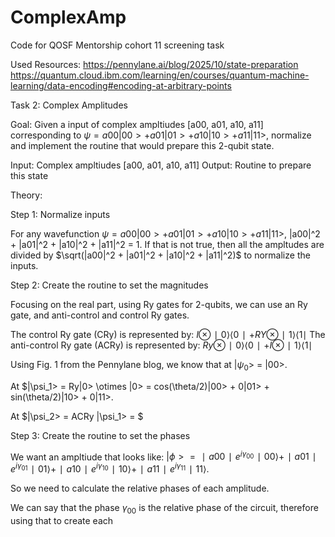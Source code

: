 # ComplexAmp
Code for QOSF Mentorship cohort 11 screening task

Used Resources: 
https://pennylane.ai/blog/2025/10/state-preparation
https://quantum.cloud.ibm.com/learning/en/courses/quantum-machine-learning/data-encoding#encoding-at-arbitrary-points

Task 2: Complex Amplitudes

Goal: Given a input of complex ampltiudes [a00, a01, a10, a11] corresponding to $\psi = a00|00> + a01|01> + a10|10> + a11|11>$, normalize and implement the routine that would prepare this 2-qubit state.

Input: Complex ampltiudes [a00, a01, a10, a11]
Output: Routine to prepare this state

Theory:

Step 1: Normalize inputs

For any wavefunction $\psi = a00|00> + a01|01> + a10|10> + a11|11>$, |a00|^2 + |a01|^2 + |a10|^2 + |a11|^2 = 1. If that is not true, then all the ampltudes are divided by $\sqrt(|a00|^2 + |a01|^2 + |a10|^2 + |a11|^2)$ to normalize the inputs.

Step 2: Create the routine to set the magnitudes

Focusing on the real part, using Ry gates for 2-qubits, we can use an Ry gate, and anti-control and control Ry gates.

The control Ry gate (CRy) is represented by: $I \otimes ∣0⟩⟨0∣+RY \otimes ∣1⟩⟨1∣$
The anti-control Ry gate (ACRy) is represented by: $Ry \otimes ∣0⟩⟨0∣+ I \otimes ∣1⟩⟨1∣$

Using Fig. 1 from the Pennylane blog, we know that at |$\psi_0$> = |00>.

At $|\psi_1> = Ry|0> \otimes |0> = cos(\theta/2)|00> + 0|01> + sin(\theta/2)|10> + 0|11>.

At $|\psi_2> = ACRy |\psi_1> = $

Step 3: Create the routine to set the phases

We want an ampltiude that looks like: $|\phi> = ∣a00​∣e^{i\gamma_{00}}∣00⟩+∣a01​∣e^{i\gamma_{01}​}∣01⟩+∣a10​∣e^{i\gamma_{10}}∣10⟩+∣a11​∣e^{i\gamma_{11}}​∣11⟩$.

So we need to calculate the relative phases of each amplitude.

We can say that the phase $\gamma_{00}$ is the relative phase of the circuit, therefore using that to create each 



